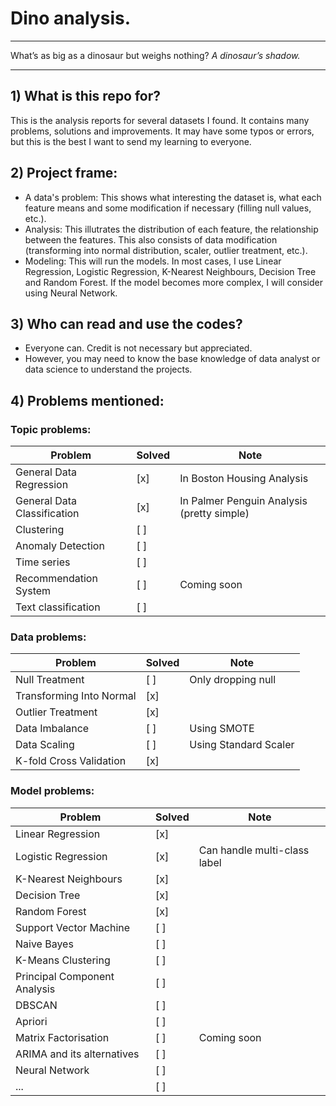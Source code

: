# Dino analysis.

___

What’s as big as a dinosaur but weighs nothing?
*A dinosaur’s shadow.*

___

## 1) What is this repo for?

This is the analysis reports for several datasets I found. It contains many problems, solutions and improvements. It may have some typos or errors, but this is the best I want to send my learning to everyone.

## 2) Project frame:

- A data's problem: This shows what interesting the dataset is, what each feature means and some modification if necessary (filling null values, etc.).
- Analysis: This illutrates the distribution of each feature, the relationship between the features. This also consists of data modification (transforming into normal distribution, scaler, outlier treatment, etc.).
- Modeling: This will run the models. In most cases, I use Linear Regression, Logistic Regression, K-Nearest Neighbours, Decision Tree and Random Forest. If the model becomes more complex, I will consider using Neural Network.

## 3) Who can read and use the codes?

- Everyone can. Credit is not necessary but appreciated.
- However, you may need to know the base knowledge of data analyst or data science to understand the projects.

## 4) Problems mentioned:

### Topic problems:

| Problem                     | Solved | Note                       |
|-----------------------------|--------|----------------------------|
| General Data Regression     | [x]    | In Boston Housing Analysis |
| General Data Classification | [x]    | In Palmer Penguin Analysis (pretty simple) |
| Clustering                  | [ ]    |                            |
| Anomaly Detection           | [ ]    |                            |
| Time series                 | [ ]    |                            |
| Recommendation System       | [ ]    | Coming soon                |
| Text classification         | [ ]    |                            |


### Data problems:

| Problem                     | Solved | Note                       |
|-----------------------------|--------|----------------------------|
| Null Treatment              | [ ]    | Only dropping null         |
| Transforming Into Normal    | [x]    |                            |
| Outlier Treatment           | [x]    |                            |
| Data Imbalance              | [ ]    | Using SMOTE                |
| Data Scaling                | [ ]    | Using Standard Scaler      |
| K-fold Cross Validation     | [x]    |                            |


### Model problems:

| Problem                     | Solved | Note                       |
|-----------------------------|--------|----------------------------|
| Linear Regression           | [x]    |                            |
| Logistic Regression         | [x]    | Can handle multi-class label |
| K-Nearest Neighbours        | [x]    |                            |
| Decision Tree               | [x]    |                            |
| Random Forest               | [x]    |                            |
| Support Vector Machine      | [ ]    |                            |
| Naive Bayes                 | [ ]    |                            |
| K-Means Clustering          | [ ]    |                            |
| Principal Component Analysis| [ ]    |                            |
| DBSCAN                      | [ ]    |                            |
| Apriori                     | [ ]    |                            |
| Matrix Factorisation        | [ ]    | Coming soon                |
| ARIMA and its alternatives  | [ ]    |                            |
| Neural Network              | [ ]    |                            |
| ...                         | [ ]    |                            |

